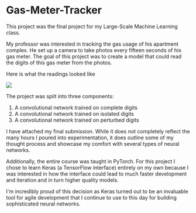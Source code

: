 # Gas-Meter-Tracker

This project was the final project for my Large-Scale Machine Learning class. 

My professor was interested in tracking the gas usage of his apartment complex. He set up a camera to take photos every fifteen seconds of his gas meter. The goal of this project was to create a model that could read the digits of this gas meter from the photos.

Here is what the readings looked like

![](https://i.imgur.com/FhZYBqO.png)

The project was split into three components:
1. A convolutional network trained on complete digits
2. A convolutional network trained on isolated digits
3. A convolutional network trained on perturbed digits

I have attached my final submission. While it does not completely reflect the many hours I poured into experimentation, it does outline some of my thought process and showcase my comfort with several types of neural networks.

Additionally, the entire course was taught in PyTorch. For this project I chose to learn Keras (a TensorFlow interface) entirely on my own because I was interested in how the interface could lead to much faster development and iteration and in turn higher quality models. 

I'm incredibly proud of this decision as Keras turned out to be an invaluable tool for agile development that I continue to use to this day for building sophisticated neural networks.
